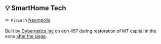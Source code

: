 ## 💡 SmartHome Tech

`🪧 Place` in [Neuropolis](../refs/neuropolis.md)

Built by [Cybernetics Inc](../refs/cybernetics_inc.md) on eon 457 during restoration of MT capital in the eons [after the siege](../timeline/eon0384.md).

<!---
keywords: ci, neuropolis 
aliases: 
-->